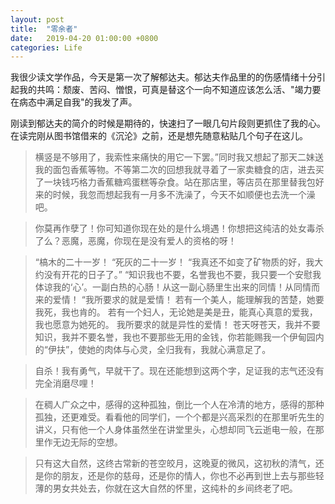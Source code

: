 ```yaml
---
layout: post
title:  "零余者"
date:   2019-04-20 01:00:00 +0800
categories: Life
---
```


我很少读文学作品，今天是第一次了解郁达夫。郁达夫作品里的的伤感情绪十分引起我的共鸣：颓废、苦闷、憎恨，可真是替这个一向不知道应该怎么活、"竭力要在病态中满足自我"的我发了声。

刚读到郁达夫的简介的时候是期待的，快速扫了一眼几句片段则更抓住了我的心。在读完刚从图书馆借来的《沉沦》之前，还是想先随意粘贴几个句子在这儿。

> 横竖是不够用了，我索性来痛快的用它一下罢。”同时我又想起了那天二妹送我的面包香蕉等物。不等第二次的回想我就寻着了一家卖糖食的店，进去买了一块钱巧格力香蕉糖鸡蛋糕等杂食。站在那店里，等店员在那里替我包好来的时候，我忽而想起我有一月多不洗澡了，今天不如顺便也去洗一个澡吧。

> 你莫再作孽了！你可知道你现在处的是什么境遇！你想把这纯洁的处女毒杀了么？恶魔，恶魔，你现在是没有爱人的资格的呀！

> “槁木的二十一岁！
“死灰的二十一岁！
“我真还不如变了矿物质的好，我大约没有开花的日子了。”
“知识我也不要，名誉我也不要，我只要一个安慰我体谅我的‘心’。一副白热的心肠！从这一副心肠里生出来的同情！从同情而来的爱情！
“我所要求的就是爱情！
若有一个美人，能理解我的苦楚，她要我死，我也肯的。 若有一个妇人，无论她是美是丑，能真心真意的爱我，我也愿意为她死的。 我所要求的就是异性的爱情！ 苍天呀苍天，我并不要知识，我并不要名誉，我也不要那些无用的金钱，你若能赐我一个伊甸园内的“伊扶”，使她的肉体与心灵，全归我有，我就心满意足了。

> 自杀！我有勇气，早就干了。现在还能想到这两个字，足证我的志气还没有完全消磨尽哩！

> 在稠人广众之中，感得的这种孤独，倒比一个人在冷清的地方，感得的那种孤独，还更难受。看看他的同学们，一个个都是兴高采烈的在那里听先生的讲义，只有他一个人身体虽然坐在讲堂里头，心想却同飞云逝电一般，在那里作无边无际的空想。

> 只有这大自然，这终古常新的苍空皎月，这晚夏的微风，这初秋的清气，还是你的朋友，还是你的慈母，还是你的情人，你也不必再到世上去与那些轻薄的男女共处去，你就在这大自然的怀里，这纯朴的乡间终老了吧。
